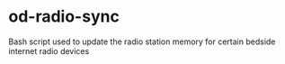 # od-radio-sync
Bash script used to update the radio station memory for certain bedside internet radio devices

